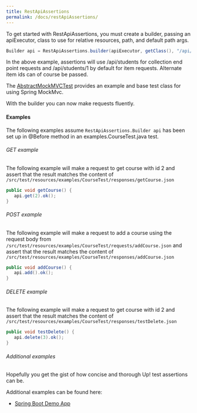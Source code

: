 ```yaml
---
title: RestApiAssertions
permalink: /docs/restApiAssertions/
---
```


To get started with RestApiAssertions, you must create a builder, passing an apiExecutor, class to use for relative resources, path, and default path args.

```java
Builder api = RestApiAssertions.builder(apiExecutor, getClass(), "/api/students", 1);
```

In the above example, assertions will use /api/students for collection end point requests and /api/students/1 by default for item requests.  Alternate item ids can of course be passed.

The [AbstractMockMVCTest](https://github.com/restup/up-framework/blob/master/up-test-spring/src/main/java/com/github/restup/test/spring/AbstractMockMVCTest.java) provides an example and base test class for using Spring MockMvc.

With the builder you can now make requests fluently.  


#### Examples

The following examples assume `RestApiAssertions.Builder api` has been set up in @Before method in an examples.CourseTest.java test.

###### GET example

The following example will make a request to get course with id 2 and assert that the result matches the content of `/src/test/resources/examples/CourseTest/responses/getCourse.json`

```java
public void getCourse() {
   api.get(2).ok();
}
```

###### POST example

The following example will make a request to add a course using the request body from `/src/test/resources/examples/CourseTest/requests/addCourse.json` and assert that the result matches the content of `/src/test/resources/examples/CourseTest/responses/addCourse.json`

```java
public void addCourse() {
   api.add().ok();
}
```

###### DELETE example

The following example will make a request to get course with id 2 and assert that the result matches the content of `/src/test/resources/examples/CourseTest/responses/testDelete.json`

```java
public void testDelete() {
   api.delete(3).ok();
}
```

###### Additional examples

Hopefully you get the gist of how concise and thorough Up! test assertions can be.

Additional examples can be found here:
- [Spring Boot Demo App](https://github.com/restup/up-framework-demo/blob/master/up-demo-spring-boot/src/test/java/com/github/restup/example/CourseServiceTest.java)